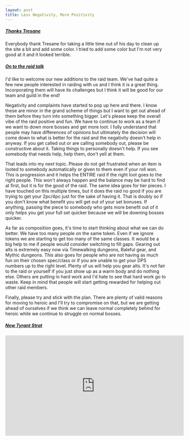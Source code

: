 ```yaml
---
layout: post
title: Less Negativity, More Positivity
---
```

<h5><u>Thanks Tresane</u></h5>
Everybody thank Tresane for taking a little time out of his day to clean up the site a bit and add some color. I tried to add some color but I'm not very good at it and it looked terrible. 

<h5><u>On to the raid talk</u></h5>
I'd like to welcome our new additions to the raid team. We've had quite a few new people interested in raiding with us and I think it is a great thing. Incorporating them will have its challenges but I think it will be good for our team and guild in the end! 

Negativity and complaints have started to pop up here and there. I know these are minor in the grand scheme of things but I want to get out ahead of them before they turn into something bigger. Let's please keep the overall vibe of the raid positive and fun. We have to continue to work as a team if we want to down more bosses and get more loot. I fully understand that people may have differences of opinions but ultimately the decision will come down to what is better for the raid and the negativity doesn't help in anyway. If you get called out or are calling somebody out, please be constructive about it. Taking things to personally doesn't help. If you see somebody that needs help, help them, don't yell at them.

That leads into my next topic. Please do not get frustrated when an item is looted to somebody automatically or given to them even if your roll won. This is progression and it helps the ENTIRE raid if the right loot goes to the right people. This won't always happen and the balance may be hard to find at first, but it is for the good of the raid. The same idea goes for tier pieces. I have touched on this multiple times, but it does the raid no good if you are trying to get your 2pc/4pc just for the sake of having it. That is doubly so if you don't know what benefit you will get out of your set bonuses. If anything, passing the piece to somebody who gets more benefit out of it only helps you get your full set quicker because we will be downing bosses quicker. 

As far as composition goes, it's time to start thinking about what we can do better. We have too many people on the same token. Even if we ignore tokens we are starting to get too many of the same classes. It would be a big help to me if people would consider switching to fill gaps. Gearing out alts is extremely easy now via Timewalking dungeons, Baleful gear, and Mythic dungeons. This also goes for people who are not having as much fun on their chosen spec/class or if you are unable to get your DPS numbers up to the right level. Plenty of us will help you gear alts. It's not fair to the raid or yourself if you just show up as a warm body and do nothing else. Others are putting in hard work and I'd hate to see that hard work go to waste. Keep in mind that people will start getting rewarded for helping out other raid members.

Finally, please try and stick with the plan. There are plenty of valid reasons for moving to heroic and I'll try to compromise on that, but we are getting ahead of ourselves if we think we can leave normal completely behind for heroic while we continue to struggle on normal bosses. 

<h5><u>New Tyrant Strat</u></h5>
<div class="embed-responsive embed-responsive-16by9">
  <iframe width="560" height="315" src="http://www.youtube.com/embed/nkLf9thG01w" frameborder="0" allowfullscreen></iframe>
</div>



